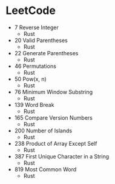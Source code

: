 # LeetCode

+ 7 Reverse Integer
    + Rust
+ 20 Valid Parentheses
    + Rust
+ 22 Generate Parentheses
    + Rust
+ 46 Permutations
    + Rust
+ 50 Pow(x, n)
    + Rust
+ 76 Minimum Window Substring
    + Rust
+ 139 Word Break
    + Rust
+ 165 Compare Version Numbers
    + Rust
+ 200 Number of Islands
    + Rust
+ 238 Product of Array Except Self
    + Rust
+ 387 First Unique Character in a String
    + Rust
+ 819 Most Common Word
    + Rust

